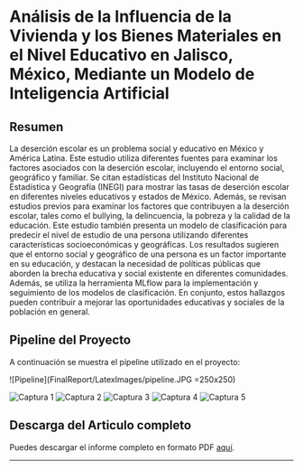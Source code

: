# Análisis de la Influencia de la Vivienda y los Bienes Materiales en el Nivel Educativo en Jalisco, México, Mediante un Modelo de Inteligencia Artificial

## Resumen
La deserción escolar es un problema social y educativo en México y América Latina. Este estudio utiliza diferentes fuentes para examinar los factores asociados con la deserción escolar, incluyendo el entorno social, geográfico y familiar. Se citan estadísticas del Instituto Nacional de Estadística y Geografía (INEGI) para mostrar las tasas de deserción escolar en diferentes niveles educativos y estados de México. Además, se revisan estudios previos para examinar los factores que contribuyen a la deserción escolar, tales como el bullying, la delincuencia, la pobreza y la calidad de la educación. Este estudio también presenta un modelo de clasificación para predecir el nivel de estudio de una persona utilizando diferentes características socioeconómicas y geográficas. Los resultados sugieren que el entorno social y geográfico de una persona es un factor importante en su educación, y destacan la necesidad de políticas públicas que aborden la brecha educativa y social existente en diferentes comunidades. Además, se utiliza la herramienta MLflow para la implementación y seguimiento de los modelos de clasificación. En conjunto, estos hallazgos pueden contribuir a mejorar las oportunidades educativas y sociales de la población en general.

## Pipeline del Proyecto
A continuación se muestra el pipeline utilizado en el proyecto:

![Pipeline](FinalReport/LatexImages/pipeline.JPG =250x250)

![Captura 1](FinalReport/paper_screenshots/paper_1.JPG)
![Captura 2](FinalReport/paper_screenshots/paper_3.JPG)
![Captura 3](FinalReport/paper_screenshots/paper_3.JPG)
![Captura 4](FinalReport/paper_screenshots/paper_4.JPG)
![Captura 5](FinalReport/paper_screenshots/paper_5.JPG)

## Descarga del Articulo completo
Puedes descargar el informe completo en formato PDF [aquí](Proyecto_final\FinalReport\paper.pdf).

---
